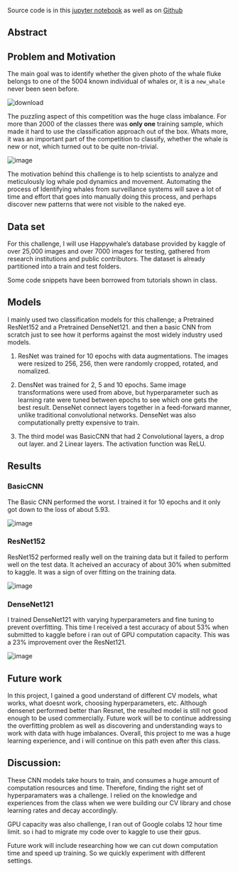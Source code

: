 Source code is in this [jupyter notebook](https://colab.research.google.com/drive/1gLUj6_ho7ZafWqwCv2hYjHO5JGHJwfD2#scrollTo=uBEH1kB0r2np) as well as on [Github](https://github.com/saadhassan99/cse455-FinalProject/blob/main/CSE455_Final_Project.ipynb)

## Abstract

## Problem and Motivation
The main goal was to identify whether the given photo of the whale fluke belongs to one of the 5004 known individual of
whales or, it is a `new_whale` never been seen before.

![download](https://user-images.githubusercontent.com/39425395/158084537-432939c7-6b1f-4da6-998f-cbb74b459f48.png)

The puzzling aspect of this competition was the huge class imbalance. For more than 2000 of the classes there was **only one** training sample, which made it hard to use the classification approach out of the box. Whats more, it was an important part of the competition to classify, whether the whale is new or not, which turned out to be quite non-trivial.

![image](https://user-images.githubusercontent.com/39425395/158084611-b99375cd-b57d-408a-8ce2-177e01bf6622.png)

The motivation behind this challenge is to help scientists to analyze and meticulously log whale pod dynamics and movement. Automating the process of Identifying whales from surveillance systems will save a lot of time and effort that goes into manually doing this process, and perhaps discover new patterns that were not visible to the naked eye.

## Data set

For this challenge, I will use Happywhale’s database provided by kaggle of over 25,000 images and over 7000 images for testing, gathered from research institutions and public contributors. The dataset is already partitioned into a train and test folders.

Some code snippets have been borrowed from tutorials shown in class.

## Models

I mainly used two classification models for this challenge; a Pretrained ResNet152 and a Pretrained DenseNet121. and then a basic CNN from scratch just to see how it performs against the most widely industry used models.

1. ResNet was trained for 10 epochs with data augmentations. The images were resized to 256, 256, then were randomly cropped, rotated, and nomalized.

2. DensNet was trained for 2, 5 and 10 epochs. Same image transformations were used from above, but hyperparameter such as learning rate were tuned between epochs to see which one gets the best result. DenseNet connect layers together in a feed-forward manner, unlike traditional convolutional networks. DenseNet was also computationally pretty expensive to train.

3. The third model was BasicCNN that had 2 Convolutional layers, a drop out layer. and 2 Linear layers. The activation function was ReLU.

## Results

### BasicCNN

The Basic CNN performed the worst. I trained it for 10 epochs and it only got down to the loss of about 5.93.

![image](https://user-images.githubusercontent.com/39425395/158099067-cea36555-ff28-489b-90be-928d3820134c.png)

### ResNet152

ResNet152 performed really well on the training data but it failed to perform well on the test data. It acheived an accuracy of about 30% when submitted to kaggle. It was a sign of over fitting on the training data.

![image](https://user-images.githubusercontent.com/39425395/158100548-09c0caf6-ff54-4dba-8fd2-879465b7bc38.png)

### DenseNet121

I trained DenseNet121 with varying hyperparameters and fine tuning to prevent overfitting. This time I received a test accuracy of about 53% when submitted to kaggle before i ran out of GPU computation capacity. This was a 23% improvement over the ResNet121. 

![image](https://user-images.githubusercontent.com/39425395/158108336-c0bc0163-c358-441f-8525-533a6a2365e9.png)

## Future work

In this project, I gained a good understand of different CV models, what works, what doesnt work, choosing hyperparameters, etc. Although densenet performed better than Resnet, the resulted model is still not good enough to be used commercially. Future work will be to continue addressing the overfitting problem as well as discovering and understanding ways to work with data with huge imbalances. Overall, this project to me was a huge learning experience, and i will continue on this path even after this class.

## Discussion:

These CNN models take hours to train, and consumes a huge amount of computation resources and time. Therefore, finding the right set of hyperparamaters was a challenge. I relied on the knowledge and experiences from the class when we were building our CV library and chose learning rates and decay accordingly.

GPU capacity was also challenge, I ran out of Google colabs 12 hour time limit. so i had to migrate my code over to kaggle to use their gpus.

Future work will include researching how we can cut down computation time and speed up training. So we quickly experiment with different settings.
